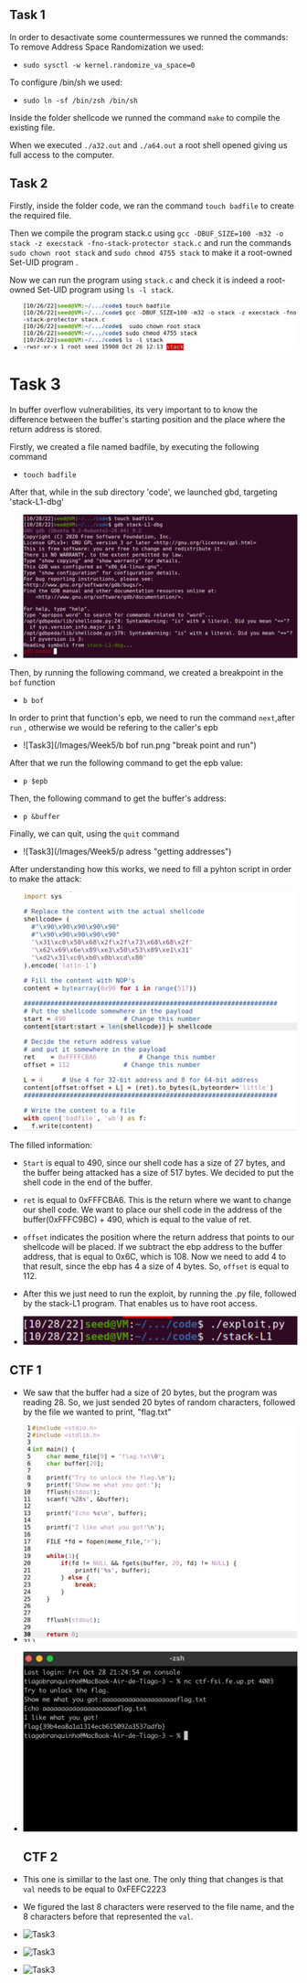 ## Task 1
In order to desactivate some countermessures we runned the commands:
To remove Address Space Randomization we used:
- `sudo sysctl -w kernel.randomize_va_space=0`

To configure /bin/sh we used:
- `sudo ln -sf /bin/zsh /bin/sh`

Inside the folder shellcode we runned the command `make` to compile the existing file.

When we executed `./a32.out` and `./a64.out` a root shell opened giving us full access to the computer.

## Task 2

Firstly, inside the folder code, we ran the command `touch badfile` to create the required file.

Then we compile the program stack.c using `gcc -DBUF_SIZE=100 -m32 -o stack -z execstack -fno-stack-protector stack.c` and run the commands `sudo chown root stack` and `sudo chmod 4755 stack` to make it a root-owned Set-UID program .

Now we can run the program using `stack.c` and check it is indeed a root-owned Set-UID program using `ls -l stack`.

- ![Task2](/Images/Week5/Task2.PNG "Task2")

# Task 3

In buffer overflow vulnerabilities, its very important to to know the difference between the buffer's starting position and the place where the return address is stored.

Firstly, we created a file named badfile, by executing the following command
- `touch badfile`

After that, while in the sub directory 'code', we launched gbd, targeting 'stack-L1-dbg'

- ![Task3](/Images/Week5/first.png "first step")

Then, by running the following command, we created a breakpoint in the `bof` function
- `b bof`


In order to print that function's epb, we need to run the command `next`,after `run` , otherwise we would be refering to the caller's epb

- ![Task3](/Images/Week5/b bof run.png "break point and run")


After that we run the following command to get the epb value:
- `p $epb`

Then, the following command to get the buffer's address:
- `p &buffer`

Finally, we can quit, using the `quit` command

- ![Task3](/Images/Week5/p adress "getting addresses")

After understanding how this works, we need to fill a pyhton script in order to make the attack:

- ![Task3](/Images/Week5/py.png "python file")


The filled information:
 - `Start` is equal to 490, since our shell code has a size of 27 bytes, and the buffer being attacked has a size of 517 bytes. We decided to put the shell code in the end of the buffer.

 - `ret` is equal to 0xFFFCBA6. This is the return where we want to change our shell code. We want to place our shell code in the address of the buffer(0xFFFC9BC) + 490, which is equal to the value of ret.

 - `offset` indicates the position where the return address that points to our shellcode will be placed. If we subtract the ebp address to the buffer address, that is equal to 0x6C, which is 108. Now we need to add 4 to that result, since the ebp has 4 a size of 4 bytes. So, `offset` is equal to 112.


 - After this we just need to run the exploit, by running the .py file, followed by the stack-L1 program. That enables us to have root access.


- ![Task3](/Images/Week5/final.png "run the exploit")



 ## CTF 1

 - We saw that the buffer had a size of 20 bytes, but the program was reading 28. So, we just sended 20 bytes of random characters, followed by the file we wanted to print, "flag.txt"

- ![Task3](/Images/Week5/ctf.png "main.c")


- ![Task3](/Images/Week5/bb.png "ctf1")





  ## CTF 2

 - This one is simillar to the last one. The only thing that changes is that `val` needs to be equal to 0xFEFC2223
 - We figured the last 8 characters were reserved to the file name, and the 8 characters before that represented the `val`.


- ![Task3](/Images/Week5/ctf7.png "main.c")

- ![Task3](/Images/Week5/ctf5.png "py script")

- ![Task3](/Images/Week5/cf8.png "ctf2")







